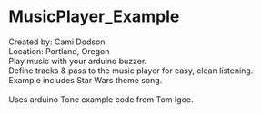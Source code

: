 # MusicPlayer_Example
Created by: Cami Dodson <br>
Location: Portland, Oregon <br>
Play music with your arduino buzzer.  <br>
Define tracks &amp; pass to the music player for easy, clean listening.  <br>
Example includes Star Wars theme song. <br>
 <br>
Uses arduino Tone example code from Tom Igoe.
